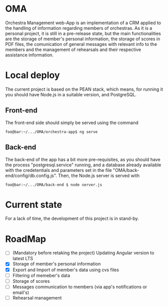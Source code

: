 # OMA
Orchestra Management web-App is an implementation of a CRM applied to the handling of information regarding members of orchestras. 
As it is a personal project, it is still in a pre-release state, but the main functionalities are the storage of member's personal information,
the storage of scores in PDF files, the comunication of general messages with relevant info to the members and the management of rehearsals and their respective
assistance information.

# Local deploy

The current project is based on the PEAN stack, which means, for running it you should have Node.js in a suitable version, and PostgreSQL.

## Front-end
The front-end side should simply be served using the command 
```console
foo@bar:~/.../OMA/orchestra-app$ ng serve
```
## Back-end
The back-end of the app has a bit more pre-requisites, as you should have the process "postgresql.service" running, and a database already available with the credetentials
and parameters set in the file "OMA/back-end/config/db.config.js". Then, the Node.js server is served with
```console
foo@bar:~/.../OMA/back-end $ node server.js
```

# Current state

For a lack of time, the development of this project is in stand-by.

# RoadMap

- [ ] (Mandatory before retaking the project) Updating Angular version to latest LTS
- [x] Storage of member's personal information
- [x] Export and Import of member's data using cvs files
- [ ] Filtering of memeber's data
- [ ] Storage of scores
- [ ] Messages communication to members (via app's notifications or email's)
- [ ] Rehearsal management
